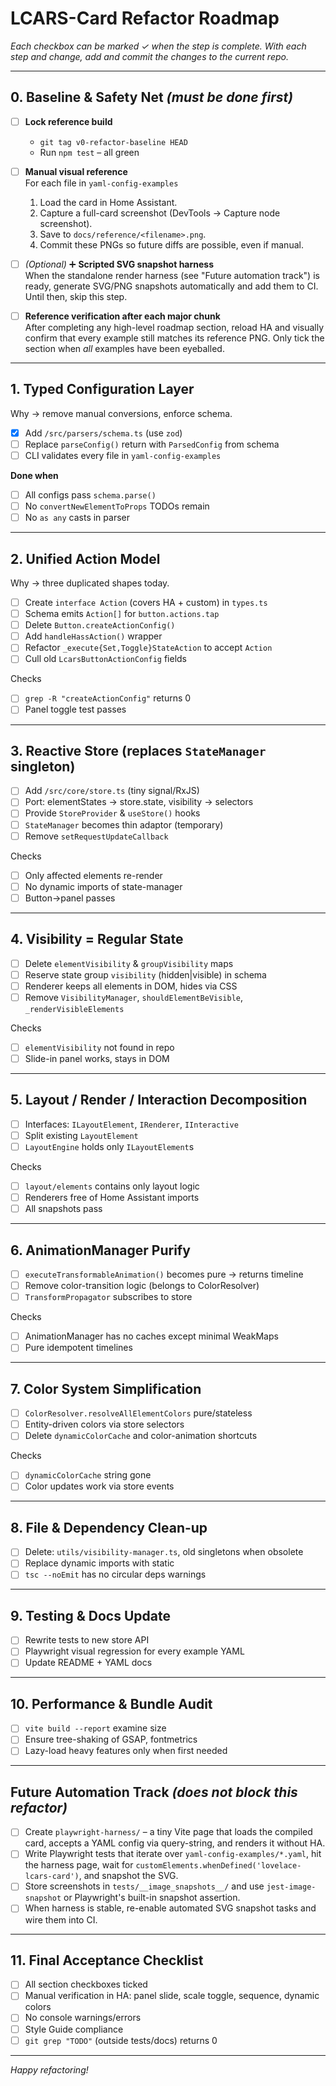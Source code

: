 # LCARS-Card Refactor Roadmap

*Each checkbox can be marked ✓ when the step is complete.*
*With each step and change, add and commit the changes to the current repo.*

---

## 0. Baseline & Safety Net *(must be done first)*

- [ ] **Lock reference build**  
  - `git tag v0-refactor-baseline HEAD`  
  - Run `npm test` – all green

- [ ] **Manual visual reference**  
  For each file in `yaml-config-examples`  
  1. Load the card in Home Assistant.  
  2. Capture a full-card screenshot (DevTools → Capture node screenshot).  
  3. Save to `docs/reference/<filename>.png`.  
  4. Commit these PNGs so future diffs are possible, even if manual.

- [ ] *(Optional)* ➕ **Scripted SVG snapshot harness**  
  When the standalone render harness (see "Future automation track") is ready, generate SVG/PNG snapshots automatically and add them to CI. Until then, skip this step.

- [ ] **Reference verification after each major chunk**  
  After completing any high-level roadmap section, reload HA and visually confirm that every example still matches its reference PNG.  Only tick the section when *all* examples have been eyeballed.

---

## 1. Typed Configuration Layer

Why → remove manual conversions, enforce schema.

- [x] Add `/src/parsers/schema.ts` (use `zod`)  
- [ ] Replace `parseConfig()` return with `ParsedConfig` from schema  
- [ ] CLI validates every file in `yaml-config-examples`

**Done when**  
- [ ] All configs pass `schema.parse()`  
- [ ] No `convertNewElementToProps` TODOs remain  
- [ ] No `as any` casts in parser

---

## 2. Unified Action Model

Why → three duplicated shapes today.

- [ ] Create `interface Action` (covers HA + custom) in `types.ts`  
- [ ] Schema emits `Action[]` for `button.actions.tap`  
- [ ] Delete `Button.createActionConfig()`  
- [ ] Add `handleHassAction()` wrapper  
- [ ] Refactor `_execute{Set,Toggle}StateAction` to accept `Action`  
- [ ] Cull old `LcarsButtonActionConfig` fields

Checks  
- [ ] `grep -R "createActionConfig"` returns 0  
- [ ] Panel toggle test passes

---

## 3. Reactive Store (replaces `StateManager` singleton)

- [ ] Add `/src/core/store.ts` (tiny signal/RxJS)  
- [ ] Port: elementStates → store.state, visibility → selectors  
- [ ] Provide `StoreProvider` & `useStore()` hooks  
- [ ] `StateManager` becomes thin adaptor (temporary)  
- [ ] Remove `setRequestUpdateCallback`

Checks  
- [ ] Only affected elements re-render  
- [ ] No dynamic imports of state-manager  
- [ ] Button→panel passes

---

## 4. Visibility = Regular State

- [ ] Delete `elementVisibility` & `groupVisibility` maps  
- [ ] Reserve state group `visibility` (hidden|visible) in schema  
- [ ] Renderer keeps all elements in DOM, hides via CSS  
- [ ] Remove `VisibilityManager`, `shouldElementBeVisible`, `_renderVisibleElements`

Checks  
- [ ] `elementVisibility` not found in repo  
- [ ] Slide-in panel works, stays in DOM

---

## 5. Layout / Render / Interaction Decomposition

- [ ] Interfaces: `ILayoutElement`, `IRenderer`, `IInteractive`  
- [ ] Split existing `LayoutElement`  
- [ ] `LayoutEngine` holds only `ILayoutElement`s  

Checks  
- [ ] `layout/elements` contains only layout logic  
- [ ] Renderers free of Home Assistant imports  
- [ ] All snapshots pass

---

## 6. AnimationManager Purify

- [ ] `executeTransformableAnimation()` becomes pure → returns timeline  
- [ ] Remove color-transition logic (belongs to ColorResolver)  
- [ ] `TransformPropagator` subscribes to store

Checks  
- [ ] AnimationManager has no caches except minimal WeakMaps  
- [ ] Pure idempotent timelines

---

## 7. Color System Simplification

- [ ] `ColorResolver.resolveAllElementColors` pure/stateless  
- [ ] Entity-driven colors via store selectors  
- [ ] Delete `dynamicColorCache` and color-animation shortcuts

Checks  
- [ ] `dynamicColorCache` string gone  
- [ ] Color updates work via store events

---

## 8. File & Dependency Clean-up

- [ ] Delete: `utils/visibility-manager.ts`, old singletons when obsolete  
- [ ] Replace dynamic imports with static  
- [ ] `tsc --noEmit` has no circular deps warnings

---

## 9. Testing & Docs Update

- [ ] Rewrite tests to new store API  
- [ ] Playwright visual regression for every example YAML  
- [ ] Update README + YAML docs

---

## 10. Performance & Bundle Audit

- [ ] `vite build --report` examine size  
- [ ] Ensure tree-shaking of GSAP, fontmetrics  
- [ ] Lazy-load heavy features only when first needed

---

## Future Automation Track *(does not block this refactor)*

- [ ] Create `playwright-harness/` – a tiny Vite page that loads the compiled card, accepts a YAML config via query-string, and renders it without HA.
- [ ] Write Playwright tests that iterate over `yaml-config-examples/*.yaml`, hit the harness page, wait for `customElements.whenDefined('lovelace-lcars-card')`, and snapshot the SVG.
- [ ] Store screenshots in `tests/__image_snapshots__/` and use `jest-image-snapshot` or Playwright's built-in snapshot assertion.
- [ ] When harness is stable, re-enable automated SVG snapshot tasks and wire them into CI.

---

## 11. Final Acceptance Checklist

- [ ] All section checkboxes ticked  
- [ ] Manual verification in HA: panel slide, scale toggle, sequence, dynamic colors  
- [ ] No console warnings/errors  
- [ ] Style Guide compliance  
- [ ] `git grep "TODO"` (outside tests/docs) returns 0

---

*Happy refactoring!* 